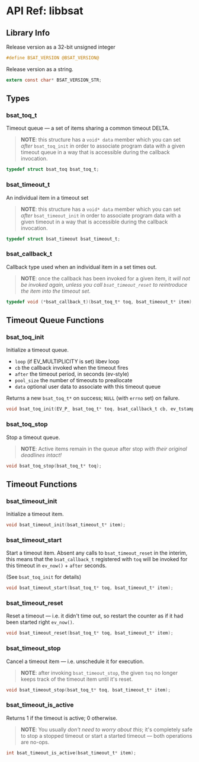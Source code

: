 # API Ref: libbsat 


## Library Info 


Release version as a 32-bit unsigned integer 

```C
#define BSAT_VERSION @BSAT_VERSION@
```


Release version as a string. 

```C
extern const char* BSAT_VERSION_STR;
```


## Types 


### bsat_toq_t

Timeout queue — a set of items sharing a common timeout DELTA.

> **NOTE**: this structure has a `void* data` member which you can set
> _after_ `bsat_toq_init` in order to associate program data with a given
> timeout queue in a way that is accessible during the callback invocation.

```C
typedef struct bsat_toq bsat_toq_t;
```


### bsat_timeout_t

An individual item in a timeout set

> **NOTE**: this structure has a `void* data` member which you can set
> _after_ `bsat_timeout_init` in order to associate program data with a given
> timeout in a way that is accessible during the callback invocation.

```C
typedef struct bsat_timeout bsat_timeout_t;
```


### bsat_callback_t

Callback type used when an individual item in a set times out.

> **NOTE**: once the callback has been invoked for a given item, it _will not
> be invoked again, unless you call `bsat_timeout_reset` to reintroduce the
> item into the timeout set._

```C
typedef void (*bsat_callback_t)(bsat_toq_t* toq, bsat_timeout_t* item);
```


## Timeout Queue Functions 


### bsat_toq_init

Initialize a timeout queue.

- `loop` (if EV_MULTIPLICITY is set) libev loop
- `cb` the callback invoked when the timeout fires
- `after` the timeout period, in seconds (ev-style)
- `pool_size` the number of timeouts to preallocate
- `data` optional user data to associate with this timeout queue

Returns a new `bsat_toq_t*` on success; `NULL` (with `errno` set) on failure.

```C
void bsat_toq_init(EV_P_ bsat_toq_t* toq, bsat_callback_t cb, ev_tstamp after);
```


### bsat_toq_stop

Stop a timeout queue.

> **NOTE**: Active items remain in the queue after stop _with their original
> deadlines intact!_

```C
void bsat_toq_stop(bsat_toq_t* toq);
```


## Timeout Functions 


### bsat_timeout_init

Initialize a timeout item.

```C
void bsat_timeout_init(bsat_timeout_t* item);
```


### bsat_timeout_start

Start a timeout item. Absent any calls to `bsat_timeout_reset` in the
interim, this means that the `bsat_callback_t` registered with `toq`
will be invoked for this timeout in `ev_now()` + `after` seconds.

(See `bsat_toq_init` for details)

```C
void bsat_timeout_start(bsat_toq_t* toq, bsat_timeout_t* item);
```


### bsat_timeout_reset

Reset a timeout — i.e. it didn't time out, so restart the counter as if it
had been started right `ev_now()`.

```C
void bsat_timeout_reset(bsat_toq_t* toq, bsat_timeout_t* item);
```


### bsat_timeout_stop

Cancel a timeout item — i.e. unschedule it for execution.

> **NOTE**: after invoking `bsat_timeout_stop`, the given `toq` no longer
> keeps track of the timeout item until it's reset.

```C
void bsat_timeout_stop(bsat_toq_t* toq, bsat_timeout_t* item);
```


### bsat_timeout_is_active

Returns 1 if the timeout is active; 0 otherwise.

> **NOTE**: You usually _don't need to worry about this_; it's completely
> safe to stop a stopped timeout or start a started timeout — both operations
> are no-ops.

```C
int bsat_timeout_is_active(bsat_timeout_t* item);
```


